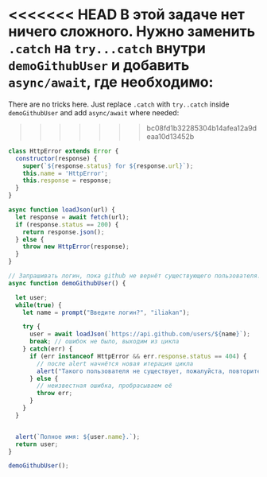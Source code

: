 
<<<<<<< HEAD
В этой задаче нет ничего сложного. Нужно заменить `.catch` на `try...catch` внутри `demoGithubUser` и добавить `async/await`, где необходимо:
=======
There are no tricks here. Just replace `.catch` with `try..catch` inside `demoGithubUser` and add `async/await` where needed:
>>>>>>> bc08fd1b32285304b14afea12a9deaa10d13452b

```js run
class HttpError extends Error {
  constructor(response) {
    super(`${response.status} for ${response.url}`);
    this.name = 'HttpError';
    this.response = response;
  }
}

async function loadJson(url) {
  let response = await fetch(url);
  if (response.status == 200) {
    return response.json();
  } else {
    throw new HttpError(response);
  }
}

// Запрашивать логин, пока github не вернёт существующего пользователя.
async function demoGithubUser() {

  let user;
  while(true) {
    let name = prompt("Введите логин?", "iliakan");

    try {
      user = await loadJson(`https://api.github.com/users/${name}`);
      break; // ошибок не было, выходим из цикла
    } catch(err) {
      if (err instanceof HttpError && err.response.status == 404) {
        // после alert начнётся новая итерация цикла
        alert("Такого пользователя не существует, пожалуйста, повторите ввод.");
      } else {
        // неизвестная ошибка, пробрасываем её
        throw err;
      }
    }      
  }


  alert(`Полное имя: ${user.name}.`);
  return user;
}

demoGithubUser();
```
